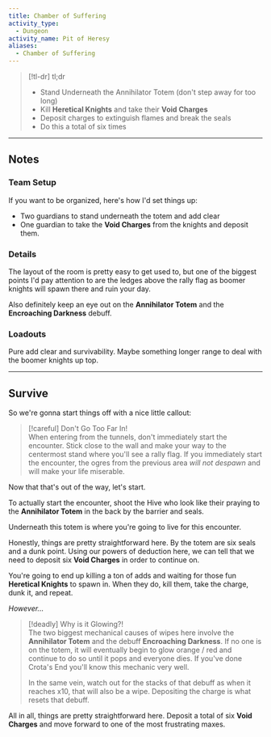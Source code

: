 ```yaml
---
title: Chamber of Suffering
activity_type:
  - Dungeon
activity_name: Pit of Heresy
aliases:
  - Chamber of Suffering
---
```


> [!tl-dr] tl;dr  
> - Stand Underneath the Annihilator Totem (don't step away for too long)
> - Kill **Heretical Knights** and take their **Void Charges**
> - Deposit charges to extinguish flames and break the seals
> - Do this a total of six times

___

## Notes

### Team Setup

If you want to be organized, here's how I'd set things up:
- Two guardians to stand underneath the totem and add clear
- One guardian to take the **Void Charges** from the knights and deposit them.

### Details

The layout of the room is pretty easy to get used to, but one of the biggest points I'd pay attention to are the ledges above the rally flag as boomer knights will spawn there and ruin your day.

Also definitely keep an eye out on the **Annihilator Totem** and the **Encroaching Darkness** debuff.

### Loadouts

Pure add clear and survivability. Maybe something longer range to deal with the boomer knights up top.

----

## Survive

So we're gonna start things off with a nice little callout:

> [!careful] Don't Go Too Far In!  
> When entering from the tunnels, don't immediately start the encounter. Stick close to the wall and make your way to the centermost stand where you'll see a rally flag. If you immediately start the encounter, the ogres from the previous area *will not despawn* and will make your life miserable.

Now that that's out of the way, let's start.

To actually start the encounter, shoot the Hive who look like their praying to the **Annihilator Totem** in the back by the barrier and seals.

Underneath this totem is where you're going to live for this encounter.

Honestly, things are pretty straightforward here. By the totem are six seals and a dunk point. Using our powers of deduction here, we can tell that we need to deposit six **Void Charges** in order to continue on.

You're going to end up killing a ton of adds and waiting for those fun **Heretical Knights** to spawn in. When they do, kill them, take the charge, dunk it, and repeat.

*However...*

> [!deadly] Why is it Glowing?!  
> The two biggest mechanical causes of wipes here involve the **Annihilator Totem** and the debuff **Encroaching Darkness**. If no one is on the totem, it will eventually begin to glow orange / red and continue to do so until it pops and everyone dies. If you've done Crota's End you'll know this mechanic very well.
>
> In the same vein, watch out for the stacks of that debuff as when it reaches x10, that will also be a wipe. Depositing the charge is what resets that debuff.

All in all, things are pretty straightforward here. Deposit a total of six **Void Charges** and move forward to one of the most frustrating maxes.









